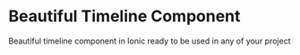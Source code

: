 # Beautiful Timeline Component
Beautiful timeline component in Ionic ready to be used in any of your project
